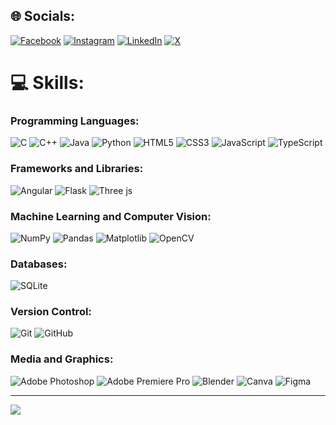 
## 🌐 Socials:
[![Facebook](https://img.shields.io/badge/Facebook-%231877F2.svg?logo=Facebook&logoColor=white)](https://facebook.com/abdelrahmanmaatok) [![Instagram](https://img.shields.io/badge/Instagram-%23E4405F.svg?logo=Instagram&logoColor=white)](https://instagram.com/_abdosalahh) [![LinkedIn](https://img.shields.io/badge/LinkedIn-%230077B5.svg?logo=linkedin&logoColor=white)](https://linkedin.com/in/amsalahmaatok) [![X](https://img.shields.io/badge/X-black.svg?logo=X&logoColor=white)](https://x.com/_abdosalahh) 

# 💻 Skills:

### Programming Languages:
![C](https://img.shields.io/badge/c-%2300599C.svg?style=flat-square&logo=c&logoColor=white)
![C++](https://img.shields.io/badge/c++-%2300599C.svg?style=flat-square&logo=c%2B%2B&logoColor=white)
![Java](https://img.shields.io/badge/java-%23ED8B00.svg?style=flat-square&logo=openjdk&logoColor=white)
![Python](https://img.shields.io/badge/python-3670A0?style=flat-square&logo=python&logoColor=ffdd54)
![HTML5](https://img.shields.io/badge/html5-%23E34F26.svg?style=flat-square&logo=html5&logoColor=white)
![CSS3](https://img.shields.io/badge/css3-%231572B6.svg?style=flat-square&logo=css3&logoColor=white)
![JavaScript](https://img.shields.io/badge/javascript-%23323330.svg?style=flat-square&logo=javascript&logoColor=%23F7DF1E)
![TypeScript](https://img.shields.io/badge/typescript-%23007ACC.svg?style=flat-square&logo=typescript&logoColor=white)

### Frameworks and Libraries:
![Angular](https://img.shields.io/badge/angular-%23DD0031.svg?style=flat-square&logo=angular&logoColor=white)
![Flask](https://img.shields.io/badge/flask-%23000.svg?style=flat-square&logo=flask&logoColor=white)
![Three js](https://img.shields.io/badge/threejs-black?style=flat-square&logo=three.js&logoColor=white)

### Machine Learning and Computer Vision:
![NumPy](https://img.shields.io/badge/numpy-%23013243.svg?style=flat-square&logo=numpy&logoColor=white)
![Pandas](https://img.shields.io/badge/pandas-%23150458.svg?style=flat-square&logo=pandas&logoColor=white)
![Matplotlib](https://img.shields.io/badge/Matplotlib-%23ffffff.svg?style=flat-square&logo=Matplotlib&logoColor=black)
![OpenCV](https://img.shields.io/badge/opencv-%23white.svg?style=flat-square&logo=opencv&logoColor=white)

### Databases:
![SQLite](https://img.shields.io/badge/sqlite-%2307405e.svg?style=flat-square&logo=sqlite&logoColor=white)

### Version Control:
![Git](https://img.shields.io/badge/git-%23F05033.svg?style=flat-square&logo=git&logoColor=white)
![GitHub](https://img.shields.io/badge/github-%23121011.svg?style=flat-square&logo=github&logoColor=white)

### Media and Graphics:
![Adobe Photoshop](https://img.shields.io/badge/adobe%20photoshop-%2331A8FF.svg?style=flat-square&logo=adobe%20photoshop&logoColor=white)
![Adobe Premiere Pro](https://img.shields.io/badge/Adobe%20Premiere%20Pro-9999FF.svg?style=flat-square&logo=Adobe%20Premiere%20Pro&logoColor=white)
![Blender](https://img.shields.io/badge/blender-%23F5792A.svg?style=flat-square&logo=blender&logoColor=white)
![Canva](https://img.shields.io/badge/Canva-%2300C4CC.svg?style=flat-square&logo=Canva&logoColor=white)
![Figma](https://img.shields.io/badge/figma-%23F24E1E.svg?style=flat-square&logo=figma&logoColor=white)

<!--
# 📊 GitHub Stats:
![](https://github-readme-stats.vercel.app/api?username=AbdoSalah22&theme=dark&hide_border=true&include_all_commits=false&count_private=false)<br/>
![](https://github-readme-streak-stats.herokuapp.com/?user=AbdoSalah22&theme=dark&hide_border=true)<br/>
![](https://github-readme-stats.vercel.app/api/top-langs/?username=AbdoSalah22&theme=dark&hide_border=true&include_all_commits=false&count_private=false&layout=compact)
-->

---
[![](https://visitcount.itsvg.in/api?id=AbdoSalah22&icon=5&color=0)](https://visitcount.itsvg.in)

<!-- Proudly created with GPRM ( https://gprm.itsvg.in ) -->
